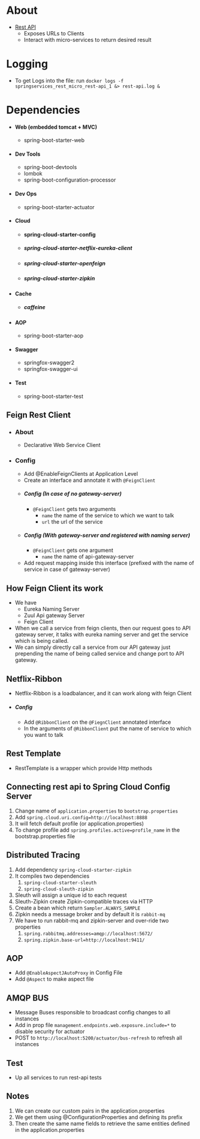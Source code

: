 About
=====
- [Rest API](http://localhost:5200/swagger-ui.html#/exchange-controller)
    - Exposes URLs to Clients
    - Interact with micro-services to return desired result
    
Logging
=======
- To get Logs into the file: run ```docker logs -f springservices_rest_micro_rest-api_1 &> rest-api.log &```

Dependencies
============

- #### Web (embedded tomcat + MVC)
    - spring-boot-starter-web
- #### Dev Tools
    - spring-boot-devtools
    - lombok
    - spring-boot-configuration-processor
- #### Dev Ops
    - spring-boot-starter-actuator
- #### Cloud
    - ####  spring-cloud-starter-config
    - ##### spring-cloud-starter-netflix-eureka-client
    - ##### spring-cloud-starter-openfeign
    - ##### spring-cloud-starter-zipkin
- #### Cache
    - ##### caffeine 
- #### AOP
    - spring-boot-starter-aop
- #### Swagger
    - springfox-swagger2
    - springfox-swagger-ui
- #### Test
    - spring-boot-starter-test


Feign Rest Client
----------------
- ### About
    - Declarative Web Service Client
- ### Config
    - Add @EnableFeignClients at Application Level
    - Create an interface and annotate it with ```@FeignClient```
    - ##### Config (In case of no gateway-server)
        - ```@FeignClient``` gets two arguments 
            -   ```name``` the name of the service to which we want to talk
            -   ```url``` the url of the service
    - ##### Config (With gateway-server and registered with naming server)
        - ```@FeignClient``` gets one argument
            - ```name``` the name of api-gateway-server
    - Add request mapping inside this interface (prefixed with the name of service in case of gateway-server)   

How Feign Client its work
------------
- We have
    - Eureka Naming Server
    - Zuul Api gateway Server
    - Feign Client 
- When we call a service from feign clients, then our request goes to API gateway server, it talks with eureka naming server and get the service which is being called.
- We can simply directly call a service from our API gateway just prepending the name of being called service and change port to API gateway.
    
Netflix-Ribbon
--------------
- Netflix-Ribbon is a loadbalancer, and it can work along with feign Client
- ##### Config
    - Add ```@RibbonClient``` on the ```@FiegnClient``` annotated interface
    - In the arguments of ```@RibbonClient``` put the name of service to which you want to talk

Rest Template
-------------
- RestTemplate is a wrapper which provide Http methods

Connecting rest api to Spring Cloud Config Server
-------------------------------------------------------
1.  Change name of ```application.properties``` to ```bootstrap.properties```
2.  Add ```spring.cloud.uri.config=http://localhost:8888```
3.  It will fetch default profile (or application.properties)
4.  To change profile add ```spring.profiles.active=profile_name``` in the bootstrap.properties file


Distributed Tracing
-------------------
1.  Add dependency ```spring-cloud-starter-zipkin```
2. It compiles two dependencies
    1. ```spring-cloud-starter-sleuth```
    2. ```spring-cloud-sleuth-zipkin```
3.  Sleuth will assign a unique id to each request
4.  Sleuth-Zipkin create Zipkin-compatible traces via HTTP
5.  Create a bean which return ```Sampler.ALWAYS_SAMPLE```
6.  Zipkin needs a message broker and by default it is ```rabbit-mq```
7.  We have to run rabbit-mq and zipkin-server and  over-ride two properties
    1. ```spring.rabbitmq.addresses=amqp://localhost:5672/```
    2. ```spring.zipkin.base-url=http://localhost:9411/```

AOP
---
- Add ```@EnableAspectJAutoProxy``` in Config File
- Add ```@Aspect``` to make aspect file

AMQP BUS
----------
- Message Buses responsible to broadcast config changes to all instances
- Add in prop file ```management.endpoints.web.exposure.include=*``` to disable security for actuator
- POST to ```http://localhost:5200/actuator/bus-refresh``` to refresh all instances

Test
----------
- Up all services to run rest-api tests

Notes
-------------

1.  We can create our custom pairs in the application.properties
2.  We get them using @ConfigurationProperties and defining its prefix
3.  Then create the same name fields to retrieve the same entities
    defined in the application.properties
